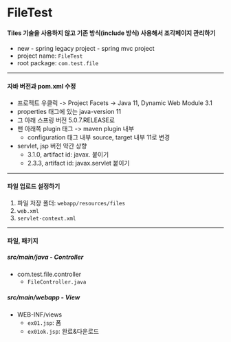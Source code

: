 # FileTest

#### Tiles 기술을 사용하지 않고 기존 방식(include 방식) 사용해서 조각페이지 관리하기

- new - spring legacy project - spring mvc project
- project name: `FileTest`
- root package: `com.test.file`

---

#### 자바 버전과 pom.xml 수정

- 프로젝트 우클릭 -> Project Facets -> Java 11, Dynamic Web Module 3.1
- properties 태그에 있는 java-version 11
- 그 아래 스프링 버전 5.0.7.RELEASE로
- 맨 아래쪽 plugin 태그 -> maven plugin 내부
  - configuration 태그 내부 source, target 내부 11로 변경
- servlet, jsp 버전 약간 상향
  - 3.1.0, artifact id: javax. 붙이기
  - 2.3.3, artifact id: javax.servlet 붙이기

---
#### 파일 업로드 설정하기
1. 파일 저장 폴더: `webapp/resources/files`
2. `web.xml`
3. `servlet-context.xml`

---

#### 파일, 패키지

##### src/main/java - Controller
- com.test.file.controller
  - `FileController.java`

##### src/main/webapp - View
- WEB-INF/views
  - `ex01.jsp`: 폼
  - `ex01ok.jsp`: 완료&다운로드
